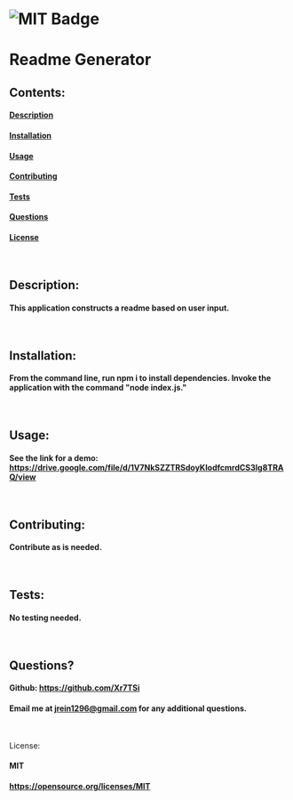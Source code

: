 
  # ![MIT Badge](https://img.shields.io/badge/License-MIT-yellow.svg)

  # Readme Generator

  ## Contents:
  #### [Description](#description:)
  #### [Installation](#installation:)
  #### [Usage](#usage;)
  #### [Contributing](#contributing:)
  #### [Tests](#tests:)
  #### [Questions](#questions:)
  #### [License](#license:)
  &nbsp;
  
  ## Description: 

  #### This application constructs a readme based on user input.
  &nbsp;

  ## Installation: 

  #### From the command line, run npm i to install dependencies. Invoke the application with the command "node index.js."
  &nbsp;

  ## Usage: 

  #### See the link for a demo: https://drive.google.com/file/d/1V7NkSZZTRSdoyKIodfcmrdCS3lg8TRAQ/view
  &nbsp;

  ## Contributing: 

  #### Contribute as is needed.
  &nbsp;

  ## Tests: 

  #### No testing needed.
  &nbsp;
  
  ## Questions?

  #### Github: https://github.com/Xr7TSi
  #### Email me at jrein1296@gmail.com for any additional questions.
  &nbsp;

  License:
  #### MIT
  #### https://opensource.org/licenses/MIT
